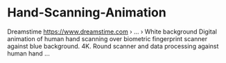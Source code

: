 # Hand-Scanning-Animation
  Dreamstime https://www.dreamstime.com › ... › White background Digital animation of human hand scanning over biometric fingerprint scanner against blue background. 4K. Round scanner and data processing against human hand ...
